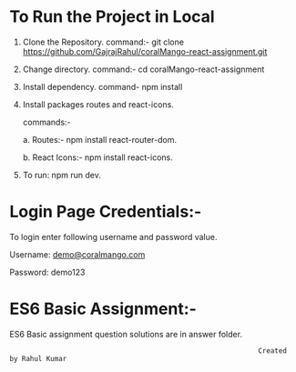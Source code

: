 # To Run the Project in Local
1. Clone the Repository. command:- git clone https://github.com/GajrajRahul/coralMango-react-assignment.git
2. Change directory. command:- cd coralMango-react-assignment
3. Install dependency. command- npm install
4. Install packages routes and react-icons.

    commands:-
 
      a. Routes:- npm install react-router-dom.

      b. React Icons:- npm install react-icons.

6. To run: npm run dev.

# Login Page Credentials:-
To login enter following username and password value.

  Username: demo@coralmango.com

  Password: demo123

# ES6 Basic Assignment:-
ES6 Basic assignment question solutions are in answer folder.







                                                                 Created by Rahul Kumar

